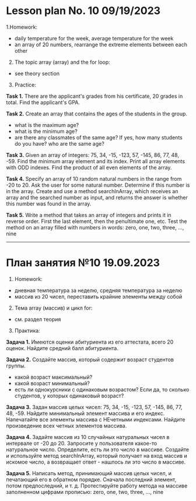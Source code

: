 # Lesson plan No. 10 09/19/2023

1.Homework:
- daily temperature for the week, average temperature for the week
- an array of 20 numbers, rearrange the extreme elements between each other

2. The topic array (array) and the for loop:
- see theory section

3. Practice:

**Task 1.**
There are the applicant's grades from his certificate, 20 grades in total.
Find the applicant's GPA.

**Task 2.**
Create an array that contains the ages of the students in the group.
- what is the maximum age?
- what is the minimum age?
- are there any classmates of the same age? If yes, how many students do you have?
  who are the same age?

**Task 3.**
Given an array of integers: 75, 34, -15, -123, 57, -145, 86, 77, 48, -59.
Find the minimum array element and its index.
Print all array elements with ODD indexes.
Find the product of all even elements of the array.

**Task 4.**
Specify an array of 10 random natural numbers in the range from -20 to 20.
Ask the user for some natural number.
Determine if this number is in the array. Create and use a method
searchInArray, which receives an array and the searched number as input, and returns
the answer is whether this number was found in the array.

**Task 5.**
Write a method that takes an array of integers and prints it in reverse order.
First the last element, then the penultimate one, etc.
Test the method on an array filled with numbers in words:
zero, one, two, three, ..., nine
___________________________________________

# План занятия №10 19.09.2023

1. Homework:
- дневная температура за неделю, средняя температура за неделю
- массив из 20 чисел, переставить крайние элементы между собой

2. Тема array (массив) и цикл for:
- см. раздел теория

3. Практика:

**Задача 1.**
Имеются оценки абитуриента из его аттестата, всего 20 оценок.
Найдите средний балл абитуриента.

**Задача 2.**
Создайте массив, который содержит возраст студентов группы.
- какой возраст максимальный?
- какой возраст минимальный?
- есть ли однокурсники с одинаковым возрастом? Если да, то сколько студентов, у 
которых одинаковый возраст?

**Задача 3.**
Задан массив целых чисел: 75, 34, -15, -123, 57, -145, 86, 77, 48, -59.
Найдите минимальный элемент массива и его индекс.
Напечатайте все элементы массива с НЕчетными индексами.
Найдите произведение всех четных элементов массива.

**Задача 4.**
Задайте массив из 10 случайных натуральных чисел в интервале от -20 до 20.
Запросите у пользователя какое-то натуральное число.
Определите, есть ли это число в массиве. Создайте и используйте метод
searchInArray, который получает на вход массив и искомое число, а возвращает
ответ - нашлось ли это число в массиве.

**Задача 5.**
Написать метод, принимающий массив целых чисел, и печатающий его в обратном порядке. 
Сначала последний элемент, потом предпоследний, и т. д.
Протестируйте работу метода на массиве заполненном цифрами прописью:
zero, one, two, three, ..., nine

